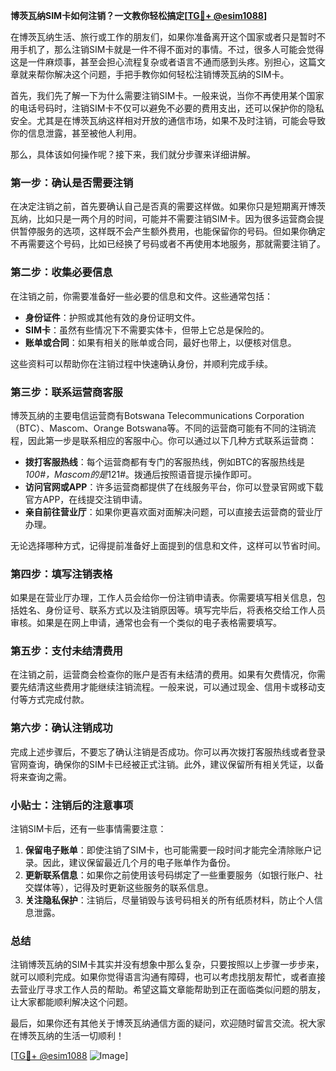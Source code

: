 **博茨瓦纳SIM卡如何注销？一文教你轻松搞定[[TG💪+ @esim1088](https://t.me/s/esim1088)]**

在博茨瓦纳生活、旅行或工作的朋友们，如果你准备离开这个国家或者只是暂时不用手机了，那么注销SIM卡就是一件不得不面对的事情。不过，很多人可能会觉得这是一件麻烦事，甚至会担心流程复杂或者语言不通而感到头疼。别担心，这篇文章就来帮你解决这个问题，手把手教你如何轻松注销博茨瓦纳的SIM卡。

首先，我们先了解一下为什么需要注销SIM卡。一般来说，当你不再使用某个国家的电话号码时，注销SIM卡不仅可以避免不必要的费用支出，还可以保护你的隐私安全。尤其是在博茨瓦纳这样相对开放的通信市场，如果不及时注销，可能会导致你的信息泄露，甚至被他人利用。

那么，具体该如何操作呢？接下来，我们就分步骤来详细讲解。

### 第一步：确认是否需要注销

在决定注销之前，首先要确认自己是否真的需要这样做。如果你只是短期离开博茨瓦纳，比如只是一两个月的时间，可能并不需要注销SIM卡。因为很多运营商会提供暂停服务的选项，这样既不会产生额外费用，也能保留你的号码。但如果你确定不再需要这个号码，比如已经换了号码或者不再使用本地服务，那就需要注销了。

### 第二步：收集必要信息

在注销之前，你需要准备好一些必要的信息和文件。这些通常包括：

- **身份证件**：护照或其他有效的身份证明文件。
- **SIM卡**：虽然有些情况下不需要实体卡，但带上它总是保险的。
- **账单或合同**：如果有相关的账单或合同，最好也带上，以便核对信息。

这些资料可以帮助你在注销过程中快速确认身份，并顺利完成手续。

### 第三步：联系运营商客服

博茨瓦纳的主要电信运营商有Botswana Telecommunications Corporation（BTC）、Mascom、Orange Botswana等。不同的运营商可能有不同的注销流程，因此第一步是联系相应的客服中心。你可以通过以下几种方式联系运营商：

- **拨打客服热线**：每个运营商都有专门的客服热线，例如BTC的客服热线是*100#，Mascom的是*121#。拨通后按照语音提示操作即可。
- **访问官网或APP**：许多运营商都提供了在线服务平台，你可以登录官网或下载官方APP，在线提交注销申请。
- **亲自前往营业厅**：如果你更喜欢面对面解决问题，可以直接去运营商的营业厅办理。

无论选择哪种方式，记得提前准备好上面提到的信息和文件，这样可以节省时间。

### 第四步：填写注销表格

如果是在营业厅办理，工作人员会给你一份注销申请表。你需要填写相关信息，包括姓名、身份证号、联系方式以及注销原因等。填写完毕后，将表格交给工作人员审核。如果是在网上申请，通常也会有一个类似的电子表格需要填写。

### 第五步：支付未结清费用

在注销之前，运营商会检查你的账户是否有未结清的费用。如果有欠费情况，你需要先结清这些费用才能继续注销流程。一般来说，可以通过现金、信用卡或移动支付等方式完成付款。

### 第六步：确认注销成功

完成上述步骤后，不要忘了确认注销是否成功。你可以再次拨打客服热线或者登录官网查询，确保你的SIM卡已经被正式注销。此外，建议保留所有相关凭证，以备将来查询之需。

### 小贴士：注销后的注意事项

注销SIM卡后，还有一些事情需要注意：

1. **保留电子账单**：即使注销了SIM卡，也可能需要一段时间才能完全清除账户记录。因此，建议保留最近几个月的电子账单作为备份。
2. **更新联系信息**：如果你之前使用该号码绑定了一些重要服务（如银行账户、社交媒体等），记得及时更新这些服务的联系信息。
3. **关注隐私保护**：注销后，尽量销毁与该号码相关的所有纸质材料，防止个人信息泄露。

### 总结

注销博茨瓦纳的SIM卡其实并没有想象中那么复杂，只要按照以上步骤一步步来，就可以顺利完成。如果你觉得语言沟通有障碍，也可以考虑找朋友帮忙，或者直接去营业厅寻求工作人员的帮助。希望这篇文章能帮助到正在面临类似问题的朋友，让大家都能顺利解决这个问题。

最后，如果你还有其他关于博茨瓦纳通信方面的疑问，欢迎随时留言交流。祝大家在博茨瓦纳的生活一切顺利！

[[TG💪+ @esim1088](https://t.me/s/esim1088) ![Image](https://i.postimg.cc/4NQfJmqS/Snipaste-2025-05-13-00-14-12.png)]